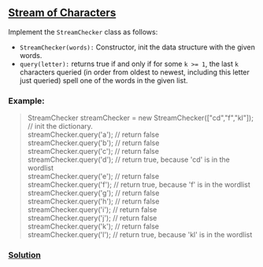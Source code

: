 ## [Stream of Characters](https://leetcode.com/problems/stream-of-characters/)

Implement the `StreamChecker` class as follows:

- `StreamChecker(words):` Constructor, init the data structure with the given words.
- `query(letter):` returns true if and only if for some `k >= 1`, the last `k` characters queried (in order from oldest to newest, including this letter just queried) spell one of the words in the given list.

### Example:

> StreamChecker streamChecker = new StreamChecker(["cd","f","kl"]); // init the dictionary.  
> streamChecker.query('a'); // return false  
> streamChecker.query('b'); // return false  
> streamChecker.query('c'); // return false  
> streamChecker.query('d'); // return true, because 'cd' is in the wordlist  
> streamChecker.query('e'); // return false  
> streamChecker.query('f'); // return true, because 'f' is in the wordlist  
> streamChecker.query('g'); // return false  
> streamChecker.query('h'); // return false  
> streamChecker.query('i'); // return false  
> streamChecker.query('j'); // return false  
> streamChecker.query('k'); // return false  
> streamChecker.query('l'); // return true, because 'kl' is in the wordlist

### [Solution](StreamChecker.js)
